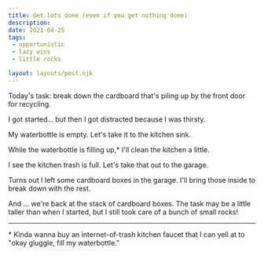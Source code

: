 ```yaml
---
title: Get lots done (even if you get nothing done)
description: 
date: 2021-04-25
tags:
 - opportunistic
 - lazy wins
 - little rocks

layout: layouts/post.njk
---
```


Today's task: break down the cardboard that's piling up by the front door for recycling.

I got started... but then I got distracted because I was thirsty.

My waterbottle is empty. Let's take it to the kitchen sink.

While the waterbottle is filling up,* I'll clean the kitchen a little.

I see the kitchen trash is full. Let's take that out to the garage.

Turns out I left some cardboard boxes in the garage. I'll bring those inside to break down with the rest.

And ... we're back at the stack of cardboard boxes. The task may be a little taller than when I started, but I still took care of a bunch of small rocks!

---

\* Kinda wanna buy an internet-of-trash kitchen faucet that I can yell at to "okay gluggle, fill my waterbottle."